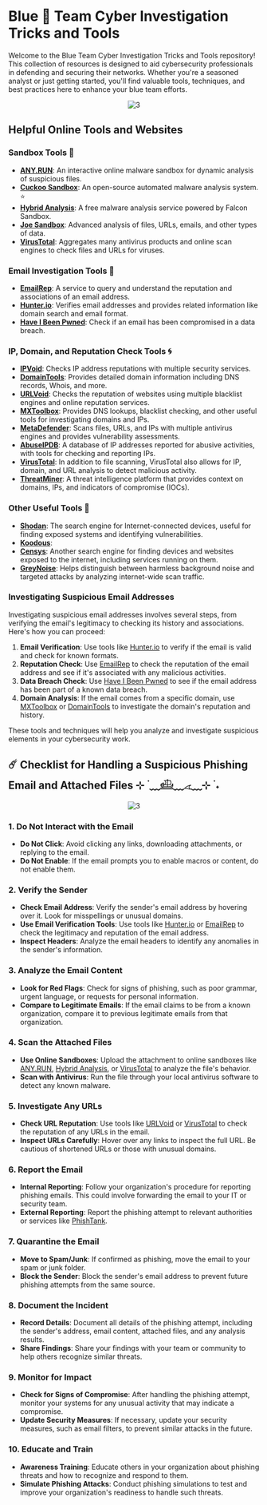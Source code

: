 # Blue 🧿 Team Cyber Investigation Tricks and Tools 
Welcome to the Blue Team Cyber Investigation Tricks and Tools repository! This collection of resources is designed to aid cybersecurity professionals in defending and securing their networks. Whether you're a seasoned analyst or just getting started, you'll find valuable tools, techniques, and best practices here to enhance your blue team efforts.

<div align="center">

![3](https://i.giphy.com/media/v1.Y2lkPTc5MGI3NjExcDZ4aHNoajhjZzV1a2E5YncyNGdlMzlzemprZnU2MXhoOWpsZ2dodiZlcD12MV9pbnRlcm5hbF9naWZfYnlfaWQmY3Q9Zw/l0MYuvVSsKz2fQRuo/giphy.gif)
</div> 

## Helpful Online Tools and Websites

### Sandbox Tools 💠

- **[ANY.RUN](https://any.run)**: An interactive online malware sandbox for dynamic analysis of suspicious files.
- **[Cuckoo Sandbox](https://cuckoosandbox.org)**: An open-source automated malware analysis system. ⭐
- **[Hybrid Analysis](https://www.hybrid-analysis.com)**: A free malware analysis service powered by Falcon Sandbox.
- **[Joe Sandbox](https://www.joesandbox.com)**: Advanced analysis of files, URLs, emails, and other types of data.
- **[VirusTotal](https://www.virustotal.com)**: Aggregates many antivirus products and online scan engines to check files and URLs for viruses.

### Email Investigation Tools 🎐

- **[EmailRep](https://emailrep.io)**: A service to query and understand the reputation and associations of an email address.
- **[Hunter.io](https://hunter.io)**: Verifies email addresses and provides related information like domain search and email format.
- **[Have I Been Pwned](https://haveibeenpwned.com)**: Check if an email has been compromised in a data breach.

### IP, Domain, and Reputation Check Tools 🌀

- **[IPVoid](https://www.ipvoid.com)**: Checks IP address reputations with multiple security services.
- **[DomainTools](https://www.domaintools.com)**: Provides detailed domain information including DNS records, Whois, and more.
- **[URLVoid](https://www.urlvoid.com)**: Checks the reputation of websites using multiple blacklist engines and online reputation services.
- **[MXToolbox](https://mxtoolbox.com)**: Provides DNS lookups, blacklist checking, and other useful tools for investigating domains and IPs.
- **[MetaDefender](https://metadefender.opswat.com)**: Scans files, URLs, and IPs with multiple antivirus engines and provides vulnerability assessments.
- **[AbuseIPDB](https://www.abuseipdb.com)**: A database of IP addresses reported for abusive activities, with tools for checking and reporting IPs.
- **[VirusTotal](https://www.virustotal.com)**: In addition to file scanning, VirusTotal also allows for IP, domain, and URL analysis to detect malicious activity. 
- **[ThreatMiner](https://www.threatminer.org)**: A threat intelligence platform that provides context on domains, IPs, and indicators of compromise (IOCs).

### Other Useful Tools 🫧

- **[Shodan](https://www.shodan.io)**: The search engine for Internet-connected devices, useful for finding exposed systems and identifying vulnerabilities.
- **[Koodous](https://koodous.com/)**: 
- **[Censys](https://censys.io)**: Another search engine for finding devices and websites exposed to the internet, including services running on them.
- **[GreyNoise](https://www.greynoise.io)**: Helps distinguish between harmless background noise and targeted attacks by analyzing internet-wide scan traffic.

### Investigating Suspicious Email Addresses

Investigating suspicious email addresses involves several steps, from verifying the email's legitimacy to checking its history and associations. Here's how you can proceed:

1. **Email Verification**: Use tools like [Hunter.io](https://hunter.io) to verify if the email is valid and check for known formats.
2. **Reputation Check**: Use [EmailRep](https://emailrep.io) to check the reputation of the email address and see if it's associated with any malicious activities.
3. **Data Breach Check**: Use [Have I Been Pwned](https://haveibeenpwned.com) to see if the email address has been part of a known data breach.
4. **Domain Analysis**: If the email comes from a specific domain, use [MXToolbox](https://mxtoolbox.com) or [DomainTools](https://www.domaintools.com) to investigate the domain's reputation and history.

These tools and techniques will help you analyze and investigate suspicious elements in your cybersecurity work.

## ☄️ Checklist for Handling a Suspicious Phishing Email and Attached Files ⊹ ࣪ ﹏𓊝﹏𓂁﹏⊹ ࣪ ˖

<div align="center">

![3](https://i.giphy.com/media/v1.Y2lkPTc5MGI3NjExaTEyN3M5dGJzamMxanZrOXpqOTVlNW5penRnaTNiajk5MnoxcmowNiZlcD12MV9pbnRlcm5hbF9naWZfYnlfaWQmY3Q9Zw/26wAdRgBEvr3A48AE/giphy.gif)
</div> 

### 1. Do Not Interact with the Email
- **Do Not Click**: Avoid clicking any links, downloading attachments, or replying to the email.
- **Do Not Enable**: If the email prompts you to enable macros or content, do not enable them.

### 2. Verify the Sender
- **Check Email Address**: Verify the sender's email address by hovering over it. Look for misspellings or unusual domains.
- **Use Email Verification Tools**: Use tools like [Hunter.io](https://hunter.io) or [EmailRep](https://emailrep.io) to check the legitimacy and reputation of the email address.
- **Inspect Headers**: Analyze the email headers to identify any anomalies in the sender's information.

### 3. Analyze the Email Content
- **Look for Red Flags**: Check for signs of phishing, such as poor grammar, urgent language, or requests for personal information.
- **Compare to Legitimate Emails**: If the email claims to be from a known organization, compare it to previous legitimate emails from that organization.

### 4. Scan the Attached Files
- **Use Online Sandboxes**: Upload the attachment to online sandboxes like [ANY.RUN](https://any.run), [Hybrid Analysis](https://www.hybrid-analysis.com), or [VirusTotal](https://www.virustotal.com) to analyze the file's behavior.
- **Scan with Antivirus**: Run the file through your local antivirus software to detect any known malware.

### 5. Investigate Any URLs
- **Check URL Reputation**: Use tools like [URLVoid](https://www.urlvoid.com) or [VirusTotal](https://www.virustotal.com) to check the reputation of any URLs in the email.
- **Inspect URLs Carefully**: Hover over any links to inspect the full URL. Be cautious of shortened URLs or those with unusual domains.

### 6. Report the Email
- **Internal Reporting**: Follow your organization's procedure for reporting phishing emails. This could involve forwarding the email to your IT or security team.
- **External Reporting**: Report the phishing attempt to relevant authorities or services like [PhishTank](https://www.phishtank.com).

### 7. Quarantine the Email
- **Move to Spam/Junk**: If confirmed as phishing, move the email to your spam or junk folder.
- **Block the Sender**: Block the sender's email address to prevent future phishing attempts from the same source.

### 8. Document the Incident
- **Record Details**: Document all details of the phishing attempt, including the sender's address, email content, attached files, and any analysis results.
- **Share Findings**: Share your findings with your team or community to help others recognize similar threats.

### 9. Monitor for Impact
- **Check for Signs of Compromise**: After handling the phishing attempt, monitor your systems for any unusual activity that may indicate a compromise.
- **Update Security Measures**: If necessary, update your security measures, such as email filters, to prevent similar attacks in the future.

### 10. Educate and Train
- **Awareness Training**: Educate others in your organization about phishing threats and how to recognize and respond to them.
- **Simulate Phishing Attacks**: Conduct phishing simulations to test and improve your organization's readiness to handle such threats.

